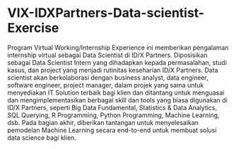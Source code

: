 # VIX-IDXPartners-Data-scientist-Exercise

Program Virtual Working/Internship Experience ini memberikan  pengalaman internship virtual sebagai Data Scientist di ID/X Partners. Diposisikan sebagai Data Scientist Intern yang dihadapkan kepada permasalahan, studi kasus, dan project yang menjadi rutinitas keseharian ID/X Partners. Data scientist akan berkolaborasi dengan business analyst, data engineer, software engineer, project manager, dalam projek yang sama untuk menyediakan IT Solution terbaik bagi klien dan ditantang untuk menguasai dan mengimplementasikan berbagai skill dan tools yang biasa digunakan di ID/X Partners, seperti Big Data Fundamental, Statistics & Data Analytics, SQL Querying, R Programming, Python Programming, Machine Learning, dsb. Pada bagian akhir,  diberikan tantangan untuk menyelesaikan pemodelan Machine Learning secara end-to-end untuk membuat solusi data science bagi klien.
